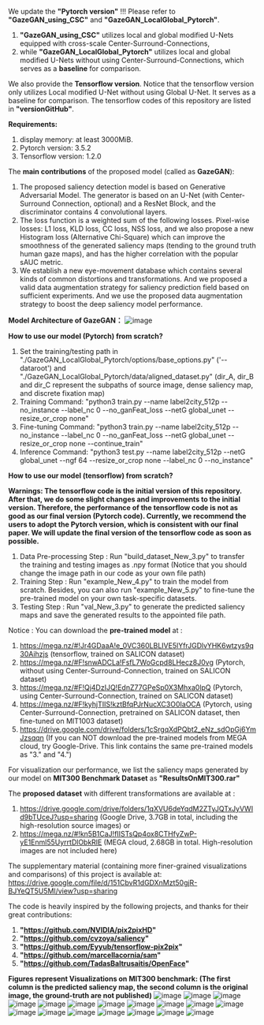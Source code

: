 We update the  **"Pytorch version"** !!! Please refer to **"GazeGAN_using_CSC"** and **"GazeGAN_LocalGlobal_Pytorch"**.
1. **"GazeGAN_using_CSC"** utilizes local and global modified U-Nets equipped with cross-scale Center-Surround-Connections, 
2. while **"GazeGAN_LocalGlobal_Pytorch"** utilizes local and global modified U-Nets without using Center-Surround-Connections, which serves as a **baseline** for comparison.

We also provide the **Tensorflow version**. Notice that the tensorflow version only utilizes Local modified U-Net without using Global U-Net.
It serves as a baseline for comparison.
The tensorflow codes of this repository are listed in **"versionGitHub"**.

**Requirements:**
1. display memory: at least 3000MiB.
2. Pytorch version: 3.5.2
3. Tensorflow version: 1.2.0

The **main contributions** of the proposed model (called as **GazeGAN**):
1. The proposed saliency detection model is based on Generative Adversarial Model. The generator is based on an U-Net (with Center-Surround Connection, optional) and a ResNet Block, and the discriminator contains 4 convolutional layers. 
2. The loss function is a weighted sum of the following losses. Pixel-wise losses: L1 loss, KLD loss, CC loss, NSS loss, and we also propose a new  Histogram loss (Alternative Chi-Square) which can improve the smoothness of the generated saliency maps (tending to the ground truth human gaze maps), and has the higher correlation with the popular sAUC metric.
3. We establish a new eye-movement database which contains several kinds of common distortions and transformations. And we proposed a valid data augmentation strategy for saliency prediction field based on sufficient experiments. And we use the proposed data augmentation strategy to boost the deep saliency model performance.


**Model Architecture of GazeGAN：**
![image](https://github.com/CZHQuality/Sal-CFS-GAN/blob/master/ModelArchi11.jpg)

 
**How to use our model (Pytorch) from scratch?**
1. Set the training/testing path in "./GazeGAN_LocalGlobal_Pytorch/options/base_options.py" ('--dataroot') and "./GazeGAN_LocalGlobal_Pytorch/data/aligned_dataset.py" (dir_A, dir_B and dir_C represent the subpaths of source image, dense saliency map, and discrete fixation map)
2. Training Command: "python3 train.py --name label2city_512p --no_instance --label_nc 0 --no_ganFeat_loss --netG global_unet --resize_or_crop none"
3. Fine-tuning Command: "python3 train.py --name label2city_512p --no_instance --label_nc 0 --no_ganFeat_loss --netG global_unet --resize_or_crop none --continue_train"
4. Inference Command: "python3 test.py --name label2city_512p --netG global_unet --ngf 64 --resize_or_crop none --label_nc 0 --no_instance"

**How to use our model (tensorflow) from scratch?**

**Warnings: The tensorflow code is the initial version of this repository. After that, we do some slight changes and improvements to the initial version. Therefore, the performance of the tensorflow code is not as good as our final version (Pytorch code). Currently, we recommend the users to adopt the Pytorch version, which is consistent with our final paper. We will update the final version of the tensorflow code as soon as possible.**

1. Data Pre-processing Step : Run "build_dataset_New_3.py" to transfer the training and testing images as .npy format (Notice that you should change the image path in our code as your own file path)
2. Training Step : Run "example_New_4.py" to train the model from scratch. Besides, you can also run "example_New_5.py" to fine-tune the pre-trained model on your own task-specific datasets.
3. Testing Step : Run "val_New_3.py" to generate the predicted saliency maps and save the generated results to the appointed file path.

Notice : You can download the **pre-trained model** at : 

1. https://mega.nz/#!Jr4GDaaA!e_0VC360LBLIVE5lYfrJGDlvYHK6wtzys9q30Aihzjs (tensorflow, trained on SALICON dataset)
2. https://mega.nz/#F!snwADCLa!FsfL7WoGcpd8LHecz8J0vg (Pytorch, without using Center-Surround-Connection,  trained on SALICON dataset)
3. https://mega.nz/#F!Qj4DzIJQ!EdnZ77GPeSp0X3Mhxa0lpQ (Pytorch, using Center-Surround-Connection,  trained on SALICON dataset)
4. https://mega.nz/#F!kyhjTIIS!kztBfqPJrNucXC3O0IaOCA (Pytorch, using Center-Surround-Connection,  pretrained on SALICON dataset, then fine-tuned on MIT1003 dataset)
5. https://drive.google.com/drive/folders/1cSrgqXdPQbt2_eNz_sdOpGj6YmJzsqqn (If you can NOT download the pre-trained models from MEGA cloud, try Google-Drive. This link contains the same pre-trained models as "3." and "4.")

For visualization our performance, we list the saliency maps generated by our model on **MIT300 Benchmark Dataset** as **"ResultsOnMIT300.rar"**

The **proposed dataset** with different transformations are available at : 
1. https://drive.google.com/drive/folders/1qXVU6deYqdM2ZTyJQTxJyVWId9bTUceJ?usp=sharing    (Google Drive, 3.7GB in total, including the high-resolution source images)
or
2. https://mega.nz/#!kn5B1CaJ!fIISTsQp4ox8CTHfyZwP-yE1Enml55UyrrtDlObkRlE    (MEGA cloud, 2.68GB in total. High-resolution images are not included here)



The supplementary material (containing more finer-grained visualizations and comparisons) of this project is available at: 
https://drive.google.com/file/d/151CbvR1dGDXnMzt50gjR-BJYeQT5U5Ml/view?usp=sharing

The code is heavily inspired by the following projects, and thanks for their great contributions:

1. **"https://github.com/NVIDIA/pix2pixHD"**
2. **"https://github.com/cvzoya/saliency"** 
3. **"https://github.com/Eyyub/tensorflow-pix2pix"** 
4. **"https://github.com/marcellacornia/sam"**   
5. **"https://github.com/TadasBaltrusaitis/OpenFace"**

**Figures represent Visualizations on MIT300 benchmark: (The first column is the predicted saliency map, the second column is the original image, the ground-truth are not published)**
![image](https://github.com/CZHQuality/Sal-CFS-GAN/blob/master/Screenshot_1.jpg)
![image](https://github.com/CZHQuality/Sal-CFS-GAN/blob/master/Screenshot_2.jpg)
![image](https://github.com/CZHQuality/Sal-CFS-GAN/blob/master/Screenshot_3.jpg)
![image](https://github.com/CZHQuality/Sal-CFS-GAN/blob/master/Screenshot_4.jpg)
![image](https://github.com/CZHQuality/Sal-CFS-GAN/blob/master/Screenshot_6.jpg)
![image](https://github.com/CZHQuality/Sal-CFS-GAN/blob/master/Screenshot_7.jpg)
![image](https://github.com/CZHQuality/Sal-CFS-GAN/blob/master/Screenshot_8.jpg)
![image](https://github.com/CZHQuality/Sal-CFS-GAN/blob/master/Screenshot_9.jpg)
![image](https://github.com/CZHQuality/Sal-CFS-GAN/blob/master/Screenshot_10.jpg)
![image](https://github.com/CZHQuality/Sal-CFS-GAN/blob/master/Screenshot_11.jpg)
![image](https://github.com/CZHQuality/Sal-CFS-GAN/blob/master/Screenshot_12.jpg)
![image](https://github.com/CZHQuality/Sal-CFS-GAN/blob/master/Screenshot_13.jpg)
![image](https://github.com/CZHQuality/Sal-CFS-GAN/blob/master/Screenshot_14.jpg)
![image](https://github.com/CZHQuality/Sal-CFS-GAN/blob/master/Screenshot_15.jpg)
![image](https://github.com/CZHQuality/Sal-CFS-GAN/blob/master/Screenshot_16.jpg)
![image](https://github.com/CZHQuality/Sal-CFS-GAN/blob/master/Screenshot_17.jpg)
![image](https://github.com/CZHQuality/Sal-CFS-GAN/blob/master/Screenshot_18.jpg)
![image](https://github.com/CZHQuality/Sal-CFS-GAN/blob/master/Screenshot_19.jpg)

 
